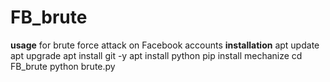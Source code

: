 # FB_brute
**usage**
for brute force attack on Facebook accounts
**installation**
apt update
apt upgrade
apt install git -y
apt install python
pip install mechanize
cd FB_brute
python brute.py



